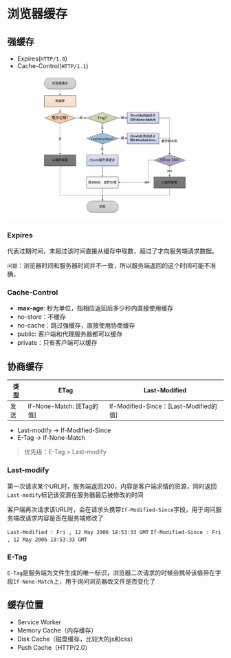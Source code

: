# 浏览器缓存

## 强缓存
- Expires(`HTTP/1.0`)
- Cache-Control(`HTTP/1.1`)

![](../../../assets/cache.png)

### Expires

代表过期时间，未超过该时间直接从缓存中取数，超过了才向服务端请求数据。

`问题`：浏览器时间和服务器时间并不一致，所以服务端返回的这个时间可能不准确。

### Cache-Control

- **max-age**: 秒为单位，指相应返回后多少秒内直接使用缓存
- no-store：不缓存
- no-cache：跳过强缓存，直接使用协商缓存
- public: 客户端和代理服务器都可以缓存
- private：只有客户端可以缓存



## 协商缓存

| 类型 | ETag | Last-Modified |
| --- | --- | --- |
| 发送 | If-None-Match: [ETag的值] |  If-Modified-Since：[Last-Modified的值]  |


- Last-modify -> If-Modified-Since
- E-Tag -> If-None-Match

> 优先级：E-Tag > Last-modify

### Last-modify

第一次请求某个URL时，服务端返回200，内容是客户端求情的资源，同时返回`Last-modify`标记该资源在服务器最后被修改的时间

客户端再次请求该URL时，会在请求头携带`If-Modified-Since`字段，用于询问服务端改请求内容是否在服务端修改了

`Last-Modified : Fri , 12 May 2006 18:53:33 GMT`
`If-Modified-Since : Fri , 12 May 2006 18:53:33 GMT`

### E-Tag

`E-Tag`是服务端为文件生成的唯一标识，浏览器二次请求的时候会携带该值带在字段`If-None-Match`上，用于询问浏览器改文件是否变化了


## 缓存位置

- Service Worker
- Memory Cache（内存缓存）
- Disk Cache（磁盘缓存，比较大的js和css）
- Push Cache（HTTP/2.0）

